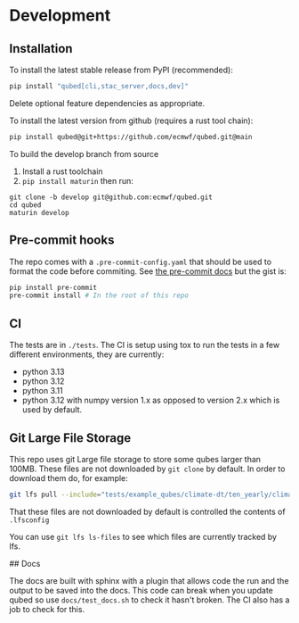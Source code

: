 # Development


## Installation

To install the latest stable release from PyPI (recommended):

```bash
pip install "qubed[cli,stac_server,docs,dev]"
```
Delete optional feature dependencies as appropriate.


To install the latest version from github (requires a rust tool chain):

```bash
pip install qubed@git+https://github.com/ecmwf/qubed.git@main
```

To build the develop branch from source
1. Install a rust toolchain
2. `pip install maturin` then run:

```
git clone -b develop git@github.com:ecmwf/qubed.git
cd qubed
maturin develop
```

## Pre-commit hooks

The repo comes with a `.pre-commit-config.yaml` that should be used to format the code before commiting. See [the pre-commit docs](https://pre-commit.com/) but the gist is:

```bash
pip install pre-commit
pre-commit install # In the root of this repo
```

## CI

The tests are in `./tests`.  The CI is setup using tox to run the tests in a few different environments, they are currently:

* python 3.13
* python 3.12
* python 3.11
* python 3.12 with numpy version 1.x as opposed to version 2.x which is used by default.


## Git Large File Storage

This repo uses git Large file storage to store some qubes larger than 100MB. These files are not downloaded by `git clone` by default. In order to download them do, for example:
```bash
git lfs pull --include="tests/example_qubes/climate-dt/ten_yearly/climate-dt-1990-2000.cbor" --exclude=""
```

That these files are not downloaded by default is controlled the contents of `.lfsconfig`

You can use `git lfs ls-files` to see which files are currently tracked by lfs.

## Docs

The docs are built with sphinx with a plugin that allows code the run and the output to be saved into the docs. This code can break when you update qubed so use `docs/test_docs.sh` to check it hasn't broken. The CI also has a job to check for this.
